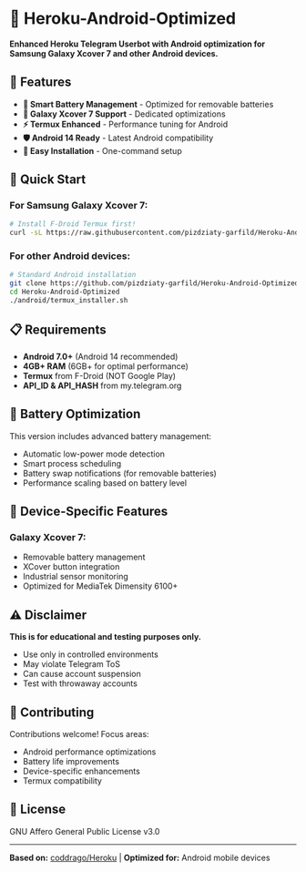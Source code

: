 # 🤖 Heroku-Android-Optimized

**Enhanced Heroku Telegram Userbot with Android optimization for Samsung Galaxy Xcover 7 and other Android devices.**

## 🎯 Features

- **🔋 Smart Battery Management** - Optimized for removable batteries
- **📱 Galaxy Xcover 7 Support** - Dedicated optimizations
- **⚡ Termux Enhanced** - Performance tuning for Android
- **🛡️ Android 14 Ready** - Latest Android compatibility
- **🔧 Easy Installation** - One-command setup

## 🚀 Quick Start

### For Samsung Galaxy Xcover 7:
```bash
# Install F-Droid Termux first!
curl -sL https://raw.githubusercontent.com/pizdziaty-garfild/Heroku-Android-Optimized/main/install_android.sh | bash
```

### For other Android devices:
```bash
# Standard Android installation
git clone https://github.com/pizdziaty-garfild/Heroku-Android-Optimized
cd Heroku-Android-Optimized
./android/termux_installer.sh
```

## 📋 Requirements

- **Android 7.0+** (Android 14 recommended)
- **4GB+ RAM** (6GB+ for optimal performance)
- **Termux** from F-Droid (NOT Google Play)
- **API_ID & API_HASH** from my.telegram.org

## 🔋 Battery Optimization

This version includes advanced battery management:
- Automatic low-power mode detection
- Smart process scheduling
- Battery swap notifications (for removable batteries)
- Performance scaling based on battery level

## 📱 Device-Specific Features

### Galaxy Xcover 7:
- Removable battery management
- XCover button integration
- Industrial sensor monitoring
- Optimized for MediaTek Dimensity 6100+

## ⚠️ Disclaimer

**This is for educational and testing purposes only.**
- Use only in controlled environments
- May violate Telegram ToS
- Can cause account suspension
- Test with throwaway accounts

## 🤝 Contributing

Contributions welcome! Focus areas:
- Android performance optimizations
- Battery life improvements
- Device-specific enhancements
- Termux compatibility

## 📄 License

GNU Affero General Public License v3.0

---

**Based on:** [coddrago/Heroku](https://github.com/coddrago/Heroku) | **Optimized for:** Android mobile devices